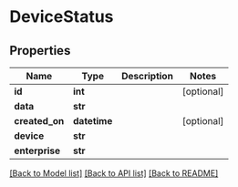 # DeviceStatus

## Properties
Name | Type | Description | Notes
------------ | ------------- | ------------- | -------------
**id** | **int** |  | [optional] 
**data** | **str** |  | 
**created_on** | **datetime** |  | [optional] 
**device** | **str** |  | 
**enterprise** | **str** |  | 

[[Back to Model list]](../README.md#documentation-for-models) [[Back to API list]](../README.md#documentation-for-api-endpoints) [[Back to README]](../README.md)


